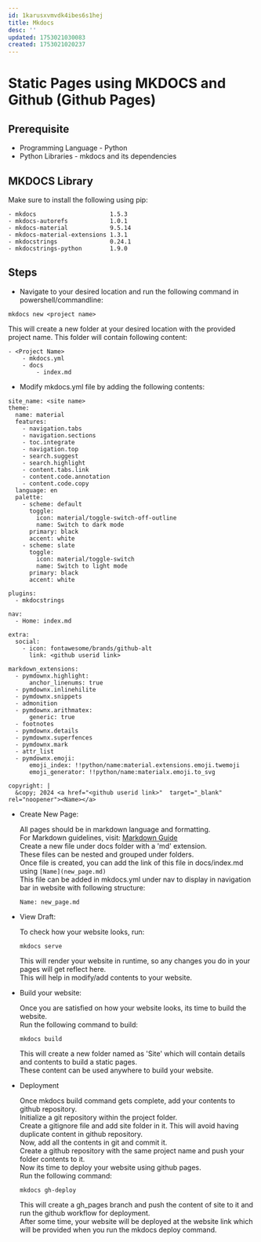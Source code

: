 ```yaml
---
id: 1karusxvmvdk4ibes6s1hej
title: Mkdocs
desc: ''
updated: 1753021030083
created: 1753021020237
---
```

# Static Pages using MKDOCS and Github (Github Pages)

## Prerequisite

- Programming Language - Python
- Python Libraries - mkdocs and its dependencies

## MKDOCS Library

Make sure to install the following using pip:
```
- mkdocs                     1.5.3
- mkdocs-autorefs            1.0.1
- mkdocs-material            9.5.14
- mkdocs-material-extensions 1.3.1
- mkdocstrings               0.24.1
- mkdocstrings-python        1.9.0
```

## Steps

- Navigate to your desired location and run the following command in powershell/commandline:
``` 
mkdocs new <project name>
```
This will create a new folder at your desired location with the provided project name.
This folder will contain following content:
```
- <Project Name>
    - mkdocs.yml
    - docs
        - index.md
```

- Modify mkdocs.yml file by adding the following contents:
```
site_name: <site name>
theme:
  name: material
  features:
    - navigation.tabs
    - navigation.sections
    - toc.integrate
    - navigation.top
    - search.suggest
    - search.highlight
    - content.tabs.link
    - content.code.annotation
    - content.code.copy
  language: en
  palette:
    - scheme: default
      toggle:
        icon: material/toggle-switch-off-outline 
        name: Switch to dark mode
      primary: black
      accent: white 
    - scheme: slate 
      toggle:
        icon: material/toggle-switch
        name: Switch to light mode    
      primary: black
      accent: white

plugins:
  - mkdocstrings

nav:
  - Home: index.md 

extra:
  social:
    - icon: fontawesome/brands/github-alt
      link: <github userid link>

markdown_extensions:
  - pymdownx.highlight:
      anchor_linenums: true
  - pymdownx.inlinehilite
  - pymdownx.snippets
  - admonition
  - pymdownx.arithmatex:
      generic: true
  - footnotes
  - pymdownx.details
  - pymdownx.superfences
  - pymdownx.mark
  - attr_list
  - pymdownx.emoji:
      emoji_index: !!python/name:material.extensions.emoji.twemoji
      emoji_generator: !!python/name:materialx.emoji.to_svg
      
copyright: |
  &copy; 2024 <a href="<github userid link>"  target="_blank" rel="noopener"><Name></a>
```

- Create New Page:

    All pages should be in markdown language and formatting.<br>
    For Markdown guidelines, visit: [Markdown Guide](https://www.markdownguide.org/)<br>
    Create a new file under docs folder with a 'md' extension.<br>
    These files can be nested and grouped under folders.<br>
    Once file is created, you can add the link of this file in docs/index.md using `[Name](new_page.md)`<br>
    This file can be added in mkdocs.yml under nav to display in navigation bar in website with following structure:
    ```
    Name: new_page.md
    ```

- View Draft:

    To check how your website looks, run:
    ```
    mkdocs serve
    ```
    This will render your website in runtime, so any changes you do in your pages will get reflect here.<br>
    This will help in modify/add contents to your website.

- Build your website:

    Once you are satisfied on how your website looks, its time to build the website.<br>
    Run the following command to build:
    ```
    mkdocs build
    ```
    This will create a new folder named as 'Site' which will contain details and contents to build a static pages.<br>
    These content can be used anywhere to build your website.

- Deployment

    Once mkdocs build command gets complete, add your contents to github repository.<br>
    Initialize a git repository within the project folder.<br>
    Create a gitignore file and add site folder in it. This will avoid having duplicate content in github repository.<br>
    Now, add all the contents in git and commit it.<br>
    Create a github repository with the same project name and push your folder contents to it.<br>
    Now its time to deploy your website using github pages.<br>
    Run the following command:
    ```
    mkdocs gh-deploy
    ```
    This will create a gh_pages branch and push the content of site to it and run the github workflow for deployment.<br>
    After some time, your website will be deployed at the website link which will be provided when you run the mkdocs deploy command.
